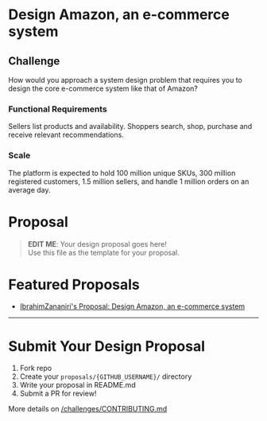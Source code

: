 # Design Amazon, an e-commerce system

## Challenge

How would you approach a system design problem that requires you to design the core e-commerce system like that of Amazon?

### Functional Requirements
Sellers list products and availability. Shoppers search, shop, purchase and receive relevant recommendations.

### Scale
The platform is expected to hold 100 million unique SKUs, 300 million registered customers, 1.5 million sellers, and handle 1 million orders on an average day.

# Proposal
> **EDIT ME**: Your design proposal goes here!\
> Use this file as the template for your proposal.

# Featured Proposals
- [IbrahimZananiri's Proposal: Design Amazon, an e-commerce system](/challenges/amazon/proposals/IbrahimZananiri)

---

# Submit Your Design Proposal

1. Fork repo
2. Create your `proposals/{GITHUB_USERNAME}/` directory
3. Write your proposal in README.md
4. Submit a PR for review!

More details on [/challenges/CONTRIBUTING.md](/challenges/CONTRIBUTING.md)
